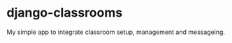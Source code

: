 django-classrooms
===================

My simple app to integrate classroom setup, management and messageing.
